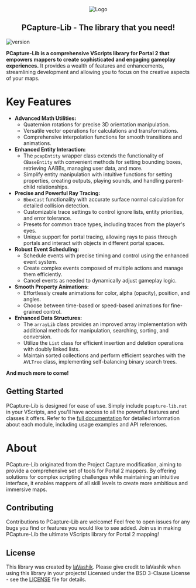 <div align="center">
<img src="other\logo.png" alt="Logo"> <!-- width="660" height="350" -->

<h2 align="center">
    PCapture-Lib - The library that you need!
</h2>
</div>

![version](https://img.shields.io/badge/Pcapture--Lib-v2.0.0.alpha-informational)

**PCapture-Lib is a comprehensive VScripts library for Portal 2 that empowers mappers to create sophisticated and engaging gameplay experiences.** It provides a wealth of features and enhancements, streamlining development and allowing you to focus on the creative aspects of your maps.

# Key Features
* **Advanced Math Utilities:**
  * Quaternion rotations for precise 3D orientation manipulation.
  * Versatile vector operations for calculations and transformations.
  * Comprehensive interpolation functions for smooth transitions and animations.
* **Enhanced Entity Interaction:**
  * The `pcapEntity` wrapper class extends the functionality of `CBaseEntity` with convenient methods for setting bounding boxes, retrieving AABBs, managing user data, and more.
  * Simplify entity manipulation with intuitive functions for setting properties, creating outputs, playing sounds, and handling parent-child relationships.
* **Precise and Powerful Ray Tracing:**
  * `BboxCast` functionality with accurate surface normal calculation for detailed collision detection.
  * Customizable trace settings to control ignore lists, entity priorities, and error tolerance.
  * Presets for common trace types, including traces from the player's eyes.
  * Unique support for portal tracing, allowing rays to pass through portals and interact with objects in different portal spaces.
* **Robust Event Scheduling:**
  * Schedule events with precise timing and control using the enhanced event system.
  * Create complex events composed of multiple actions and manage them efficiently.
  * Cancel events as needed to dynamically adjust gameplay logic.
* **Smooth Property Animations:**
  * Effortlessly create animations for color, alpha (opacity), position, and angles.
  * Choose between time-based or speed-based animations for fine-grained control.
* **Enhanced Data Structures:**
  * The `arrayLib` class provides an improved array implementation with additional methods for manipulation, searching, sorting, and conversion.
  * Utilize the `List` class for efficient insertion and deletion operations with doubly linked lists.
  * Maintain sorted collections and perform efficient searches with the `AVLTree` class, implementing self-balancing binary search trees.

**And much more to come!**

## Getting Started

PCapture-Lib is designed for ease of use. Simply include `pcapture-lib.nut` in your VScripts, and you'll have access to all the powerful features and classes it offers. Refer to the [full documentation](Documentation.md) for detailed information about each module, including usage examples and API references.

# About

PCapture-Lib originated from the Project Capture modification, aiming to provide a comprehensive set of tools for Portal 2 mappers. By offering solutions for complex scripting challenges while maintaining an intuitive interface, it enables mappers of all skill levels to create more ambitious and immersive maps.

## Contributing

Contributions to PCapture-Lib are welcome! Feel free to open issues for any bugs you find or features you would like to see added. Join us in making PCapture-Lib the ultimate VScripts library for Portal 2 mapping!

## License

This library was created by [laVashik](https://www.youtube.com/@laVashikProductions). Please give credit to laVashik when using this library in your projects! Licensed under the BSD 3-Clause License - see the [LICENSE](LICENSE) file for details.
